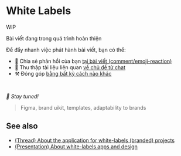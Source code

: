 # White Labels

WIP

Bài viết đang trong quá trình hoàn thiện

Để đẩy nhanh việc phát hành bài viết, bạn có thể:

* 📢 Chia sẻ phản hồi của bạn [tại bài viết (comment/emoji-reaction)](https://github.com/feature-sliced/documentation/issues/215)
* 💬 Thu thập tài liệu liên quan [về chủ đề từ chat](https://t.me/feature_sliced)
* ⚒️ Đóng góp [bằng bất kỳ cách nào khác](https://github.com/feature-sliced/documentation/blob/master/CONTRIBUTING.md)

<br />

*🍰 Stay tuned!*

> Figma, brand uikit, templates, adaptability to brands

## See also[​](#see-also "Link trực tiếp đến heading")

* [(Thread) About the application for white-labels (branded) projects](https://t.me/feature_sliced/1543)
* [(Presentation) About white-labels apps and design](http://yadi.sk/i/5IdhzsWrpO3v4Q)

